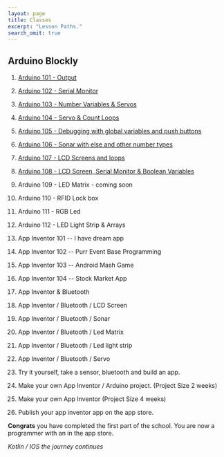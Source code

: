 ```yaml
---
layout: page
title: Classes
excerpt: "Lesson Paths."
search_omit: true
---
```


##  Arduino Blockly

1) [Arduino 101 - Output](/arduino-blockly/lesson-1-output/) 

2) [Arduino 102 - Serial Monitor](/arduino-blockly/lesson-2-serial-monitor/) 

3) [Arduino 103 - Number Variables & Servos](/arduino-blockly/lesson-3-number-variables-servos/)

4) [Arduino 104 - Servo & Count Loops](/arduino-blockly/lesson-4-count-loops-servos/)

5) [Arduino 105 - Debugging with global variables and push buttons](/arduino-blockly/lesson-5-global-variables-push-button)

6) [Arduino 106 - Sonar with else and other number types](/arduino-blockly/lesson-6-sonar/)

7) [Arduino 107 - LCD Screens and loops](/arduino-blockly/lesson-7-lcd-loops/) 

8) [Arduino 108 - LCD Screen, Serial Monitor & Boolean Variables](/arduino-blockly/lesson-8-lcd-serial-monitor)

9) Arduino 109 - LED Matrix - coming soon

10) Arduino 110 - RFID Lock box

11) Arduino 111 - RGB Led

12) Arduino 112 - LED Light Strip & Arrays

12) App Inventor 101 -- I have dream app 

13) App Inventor 102 -- Purr Event Base Programming

14) App Inventor 103 -- Android Mash Game

15) App Inventor 104 -- Stock Market App

16) App Inventor & Bluetooth 

17) App Inventor / Bluetooth / LCD Screen

18) App Inventor / Bluetooth / Sonar

19) App Inventor / Bluetooth / Led Matrix

20) App Inventor / Bluetooth / Led light strip

21) App Inventor / Bluetooth / Servo

22) Try it yourself, take a sensor, bluetooth and build an app.

23) Make your own App Inventor / Arduino project.  (Project Size 2 weeks)

25) Make your own App Inventor (Project Size 4 weeks)

25) Publish your app inventor app on the app store.

**Congrats** you have completed the first part of the school. You are now a programmer with an in the app store.  

*Kotlin / IOS the journey continues*



